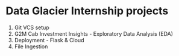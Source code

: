 # Data Glacier Internship projects

1. Git VCS setup
2. G2M Cab Investment Insights - Exploratory Data Analysis (EDA)
3. Deployment - Flask & Cloud
4. File Ingestion
